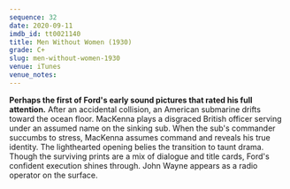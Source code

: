 ```yaml
---
sequence: 32
date: 2020-09-11
imdb_id: tt0021140
title: Men Without Women (1930)
grade: C+
slug: men-without-women-1930
venue: iTunes
venue_notes:
---
```


**Perhaps the first of Ford's early sound pictures that rated his full attention.** After an accidental collision, an American submarine drifts toward the ocean floor. MacKenna plays a disgraced British officer serving under an assumed name on the sinking sub. When the sub's commander succumbs to stress, MacKenna assumes command and reveals his true identity. The lighthearted opening belies the transition to taunt drama. Though the surviving prints are a mix of dialogue and title cards, Ford's confident execution shines through. John Wayne appears as a radio operator on the surface.
